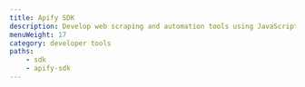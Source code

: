 ```yaml
---
title: Apify SDK
description: Develop web scraping and automation tools using JavaScript/Node.js and headless Chrome and Puppeteer. Build Apify actors locally or upload to the Apify cloud.
menuWeight: 17
category: developer tools
paths:
    - sdk
    - apify-sdk
---
```




